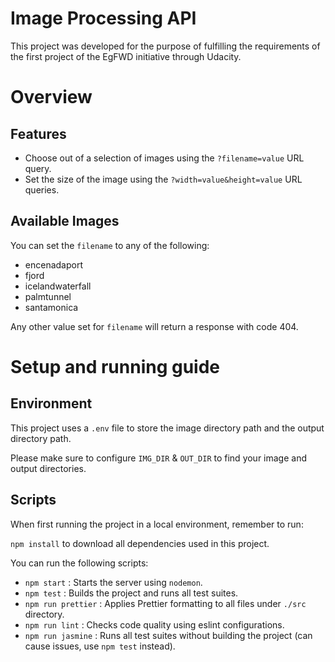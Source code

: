 # Image Processing API

This project was developed for the purpose of fulfilling the requirements of the first project of the EgFWD initiative through Udacity.

# Overview

## Features

- Choose out of a selection of images using the `?filename=value` URL query.
- Set the size of the image using the `?width=value&height=value` URL queries.

## Available Images

You can set the `filename` to any of the following: 

- encenadaport
- fjord
- icelandwaterfall
- palmtunnel
- santamonica

Any other value set for `filename` will return a response with code 404.

# Setup and running guide

## Environment

This project uses a `.env` file to store the image directory path and the output directory path.

Please make sure to configure `IMG_DIR` & `OUT_DIR` to find your image and output directories.

## Scripts

When first running the project in a local environment, remember to run:

`npm install` to download all dependencies used in this project.

You can run the following scripts: 

- `npm start` : Starts the server using `nodemon`.
- `npm test` : Builds the project and runs all test suites.
- `npm run prettier` : Applies Prettier formatting to all files under `./src` directory.
- `npm run lint` : Checks code quality using eslint configurations.
- `npm run jasmine` : Runs all test suites without building the project (can cause issues, use `npm test` instead).